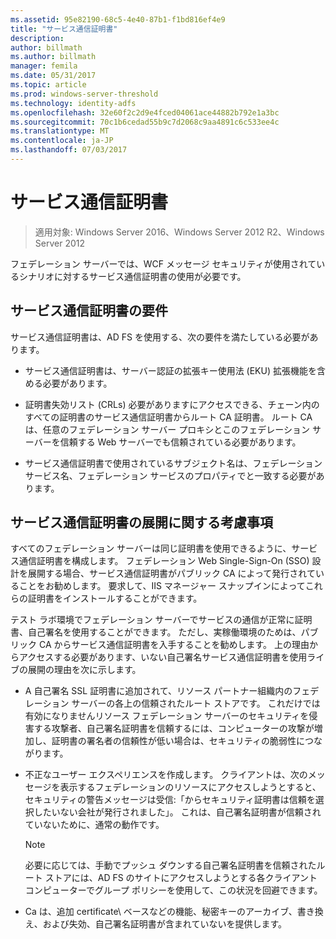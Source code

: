 ```yaml
---
ms.assetid: 95e82190-68c5-4e40-87b1-f1bd816ef4e9
title: "サービス通信証明書"
description: 
author: billmath
ms.author: billmath
manager: femila
ms.date: 05/31/2017
ms.topic: article
ms.prod: windows-server-threshold
ms.technology: identity-adfs
ms.openlocfilehash: 32e60f2c2d9e4fced04061ace44882b792e1a3bc
ms.sourcegitcommit: 70c1b6cedad55b9c7d2068c9aa4891c6c533ee4c
ms.translationtype: MT
ms.contentlocale: ja-JP
ms.lasthandoff: 07/03/2017
---
```

# <a name="service-communications-certificates"></a>サービス通信証明書

>適用対象: Windows Server 2016、Windows Server 2012 R2、Windows Server 2012

フェデレーション サーバーでは、WCF メッセージ セキュリティが使用されているシナリオに対するサービス通信証明書の使用が必要です。  
  
## <a name="service-communication-certificate-requirements"></a>サービス通信証明書の要件  
サービス通信証明書は、AD FS を使用する、次の要件を満たしている必要があります。  
  
-   サービス通信証明書は、サーバー認証の拡張キー使用法 \(EKU\) 拡張機能を含める必要があります。  
  
-   証明書失効リスト \(CRLs\) 必要がありますにアクセスできる、チェーン内のすべての証明書のサービス通信証明書からルート CA 証明書。 ルート CA は、任意のフェデレーション サーバー プロキシとこのフェデレーション サーバーを信頼する Web サーバーでも信頼されている必要があります。  
  
-   サービス通信証明書で使用されているサブジェクト名は、フェデレーション サービス名、フェデレーション サービスのプロパティでと一致する必要があります。  
  
## <a name="deployment-considerations-for-service-communication-certificates"></a>サービス通信証明書の展開に関する考慮事項  
すべてのフェデレーション サーバーは同じ証明書を使用できるように、サービス通信証明書を構成します。 フェデレーション Web Single\-Sign\-On \(SSO\) 設計を展開する場合、サービス通信証明書がパブリック CA によって発行されていることをお勧めします。 要求して、IIS マネージャー スナップインによってこれらの証明書をインストールすることができます。  
  
テスト ラボ環境でフェデレーション サーバーでサービスの通信が正常に証明書、自己署名を使用することができます。 ただし、実稼働環境のためは、パブリック CA からサービス通信証明書を入手することを勧めします。 上の理由からアクセスする必要があります、いない自己署名サービス通信証明書を使用ライブの展開の理由を次に示します。  
  
-   A 自己署名 SSL 証明書に追加されて、リソース パートナー組織内のフェデレーション サーバーの各上の信頼されたルート ストアです。 これだけでは有効になりませんリソース フェデレーション サーバーのセキュリティを侵害する攻撃者、自己署名証明書を信頼するには、コンピューターの攻撃が増加し、証明書の署名者の信頼性が低い場合は、セキュリティの脆弱性につながります。  
  
-   不正なユーザー エクスペリエンスを作成します。 クライアントは、次のメッセージを表示するフェデレーションのリソースにアクセスしようとすると、セキュリティの警告メッセージは受信:「からセキュリティ証明書は信頼を選択したいない会社が発行されました」。 これは、自己署名証明書が信頼されていないために、通常の動作です。  
  
    > [!NOTE]  
    > 必要に応じては、手動でプッシュ ダウンする自己署名証明書を信頼されたルート ストアには、AD FS のサイトにアクセスしようとする各クライアント コンピューターでグループ ポリシーを使用して、この状況を回避できます。  
  
-   Ca は、追加 certificate\ ベースなどの機能、秘密キーのアーカイブ、書き換え、および失効、自己署名証明書が含まれていないを提供します。  
  

